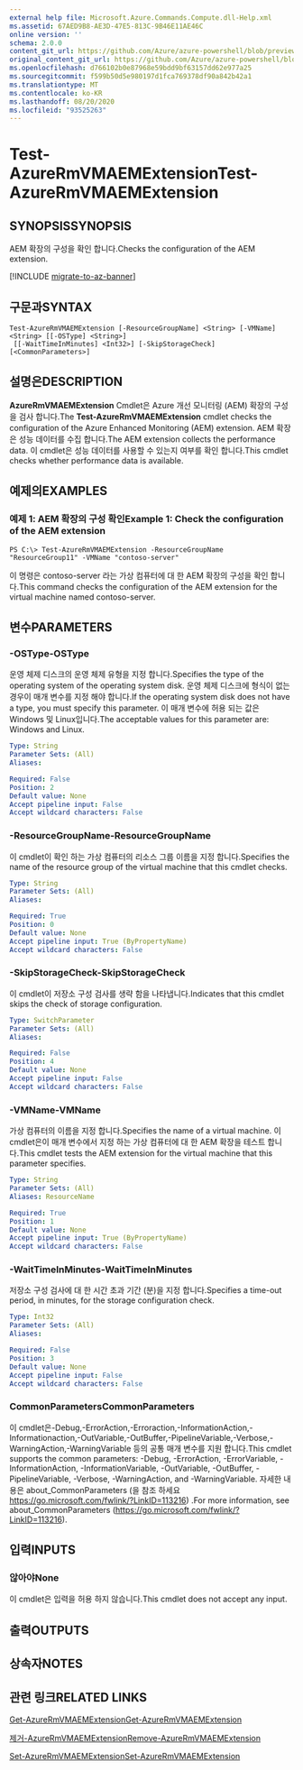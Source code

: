 ```yaml
---
external help file: Microsoft.Azure.Commands.Compute.dll-Help.xml
ms.assetid: 67AED9B8-AE3D-47E5-813C-9B46E11AE46C
online version: ''
schema: 2.0.0
content_git_url: https://github.com/Azure/azure-powershell/blob/preview/src/ResourceManager/Compute/Stack/Commands.Compute/help/Test-AzureRmVMAEMExtension.md
original_content_git_url: https://github.com/Azure/azure-powershell/blob/preview/src/ResourceManager/Compute/Stack/Commands.Compute/help/Test-AzureRmVMAEMExtension.md
ms.openlocfilehash: d766102b0e87968e59bdd9bf63157dd62e977a25
ms.sourcegitcommit: f599b50d5e980197d1fca769378df90a842b42a1
ms.translationtype: MT
ms.contentlocale: ko-KR
ms.lasthandoff: 08/20/2020
ms.locfileid: "93525263"
---
```

# <span data-ttu-id="f0b53-101">Test-AzureRmVMAEMExtension</span><span class="sxs-lookup"><span data-stu-id="f0b53-101">Test-AzureRmVMAEMExtension</span></span>

## <span data-ttu-id="f0b53-102">SYNOPSIS</span><span class="sxs-lookup"><span data-stu-id="f0b53-102">SYNOPSIS</span></span>
<span data-ttu-id="f0b53-103">AEM 확장의 구성을 확인 합니다.</span><span class="sxs-lookup"><span data-stu-id="f0b53-103">Checks the configuration of the AEM extension.</span></span>

[!INCLUDE [migrate-to-az-banner](../../includes/migrate-to-az-banner.md)]

## <span data-ttu-id="f0b53-104">구문과</span><span class="sxs-lookup"><span data-stu-id="f0b53-104">SYNTAX</span></span>

```
Test-AzureRmVMAEMExtension [-ResourceGroupName] <String> [-VMName] <String> [[-OSType] <String>]
 [[-WaitTimeInMinutes] <Int32>] [-SkipStorageCheck] [<CommonParameters>]
```

## <span data-ttu-id="f0b53-105">설명은</span><span class="sxs-lookup"><span data-stu-id="f0b53-105">DESCRIPTION</span></span>
<span data-ttu-id="f0b53-106">**AzureRmVMAEMExtension** Cmdlet은 Azure 개선 모니터링 (AEM) 확장의 구성을 검사 합니다.</span><span class="sxs-lookup"><span data-stu-id="f0b53-106">The **Test-AzureRmVMAEMExtension** cmdlet checks the configuration of the Azure Enhanced Monitoring (AEM) extension.</span></span>
<span data-ttu-id="f0b53-107">AEM 확장은 성능 데이터를 수집 합니다.</span><span class="sxs-lookup"><span data-stu-id="f0b53-107">The AEM extension collects the performance data.</span></span>
<span data-ttu-id="f0b53-108">이 cmdlet은 성능 데이터를 사용할 수 있는지 여부를 확인 합니다.</span><span class="sxs-lookup"><span data-stu-id="f0b53-108">This cmdlet checks whether performance data is available.</span></span>

## <span data-ttu-id="f0b53-109">예제의</span><span class="sxs-lookup"><span data-stu-id="f0b53-109">EXAMPLES</span></span>

### <span data-ttu-id="f0b53-110">예제 1: AEM 확장의 구성 확인</span><span class="sxs-lookup"><span data-stu-id="f0b53-110">Example 1: Check the configuration of the AEM extension</span></span>
```
PS C:\> Test-AzureRmVMAEMExtension -ResourceGroupName "ResourceGroup11" -VMName "contoso-server"
```

<span data-ttu-id="f0b53-111">이 명령은 contoso-server 라는 가상 컴퓨터에 대 한 AEM 확장의 구성을 확인 합니다.</span><span class="sxs-lookup"><span data-stu-id="f0b53-111">This command checks the configuration of the AEM extension for the virtual machine named contoso-server.</span></span>

## <span data-ttu-id="f0b53-112">변수</span><span class="sxs-lookup"><span data-stu-id="f0b53-112">PARAMETERS</span></span>

### <span data-ttu-id="f0b53-113">-OSType</span><span class="sxs-lookup"><span data-stu-id="f0b53-113">-OSType</span></span>
<span data-ttu-id="f0b53-114">운영 체제 디스크의 운영 체제 유형을 지정 합니다.</span><span class="sxs-lookup"><span data-stu-id="f0b53-114">Specifies the type of the operating system of the operating system disk.</span></span>
<span data-ttu-id="f0b53-115">운영 체제 디스크에 형식이 없는 경우이 매개 변수를 지정 해야 합니다.</span><span class="sxs-lookup"><span data-stu-id="f0b53-115">If the operating system disk does not have a type, you must specify this parameter.</span></span>
<span data-ttu-id="f0b53-116">이 매개 변수에 허용 되는 값은 Windows 및 Linux입니다.</span><span class="sxs-lookup"><span data-stu-id="f0b53-116">The acceptable values for this parameter are: Windows and Linux.</span></span>

```yaml
Type: String
Parameter Sets: (All)
Aliases: 

Required: False
Position: 2
Default value: None
Accept pipeline input: False
Accept wildcard characters: False
```

### <span data-ttu-id="f0b53-117">-ResourceGroupName</span><span class="sxs-lookup"><span data-stu-id="f0b53-117">-ResourceGroupName</span></span>
<span data-ttu-id="f0b53-118">이 cmdlet이 확인 하는 가상 컴퓨터의 리소스 그룹 이름을 지정 합니다.</span><span class="sxs-lookup"><span data-stu-id="f0b53-118">Specifies the name of the resource group of the virtual machine that this cmdlet checks.</span></span>

```yaml
Type: String
Parameter Sets: (All)
Aliases: 

Required: True
Position: 0
Default value: None
Accept pipeline input: True (ByPropertyName)
Accept wildcard characters: False
```

### <span data-ttu-id="f0b53-119">-SkipStorageCheck</span><span class="sxs-lookup"><span data-stu-id="f0b53-119">-SkipStorageCheck</span></span>
<span data-ttu-id="f0b53-120">이 cmdlet이 저장소 구성 검사를 생략 함을 나타냅니다.</span><span class="sxs-lookup"><span data-stu-id="f0b53-120">Indicates that this cmdlet skips the check of storage configuration.</span></span>

```yaml
Type: SwitchParameter
Parameter Sets: (All)
Aliases: 

Required: False
Position: 4
Default value: None
Accept pipeline input: False
Accept wildcard characters: False
```

### <span data-ttu-id="f0b53-121">-VMName</span><span class="sxs-lookup"><span data-stu-id="f0b53-121">-VMName</span></span>
<span data-ttu-id="f0b53-122">가상 컴퓨터의 이름을 지정 합니다.</span><span class="sxs-lookup"><span data-stu-id="f0b53-122">Specifies the name of a virtual machine.</span></span>
<span data-ttu-id="f0b53-123">이 cmdlet은이 매개 변수에서 지정 하는 가상 컴퓨터에 대 한 AEM 확장을 테스트 합니다.</span><span class="sxs-lookup"><span data-stu-id="f0b53-123">This cmdlet tests the AEM extension for the virtual machine that this parameter specifies.</span></span>

```yaml
Type: String
Parameter Sets: (All)
Aliases: ResourceName

Required: True
Position: 1
Default value: None
Accept pipeline input: True (ByPropertyName)
Accept wildcard characters: False
```

### <span data-ttu-id="f0b53-124">-WaitTimeInMinutes</span><span class="sxs-lookup"><span data-stu-id="f0b53-124">-WaitTimeInMinutes</span></span>
<span data-ttu-id="f0b53-125">저장소 구성 검사에 대 한 시간 초과 기간 (분)을 지정 합니다.</span><span class="sxs-lookup"><span data-stu-id="f0b53-125">Specifies a time-out period, in minutes, for the storage configuration check.</span></span>

```yaml
Type: Int32
Parameter Sets: (All)
Aliases: 

Required: False
Position: 3
Default value: None
Accept pipeline input: False
Accept wildcard characters: False
```

### <span data-ttu-id="f0b53-126">CommonParameters</span><span class="sxs-lookup"><span data-stu-id="f0b53-126">CommonParameters</span></span>
<span data-ttu-id="f0b53-127">이 cmdlet은-Debug,-ErrorAction,-Erroraction,-InformationAction,-Informationaction,-OutVariable,-OutBuffer,-PipelineVariable,-Verbose,-WarningAction,-WarningVariable 등의 공통 매개 변수를 지원 합니다.</span><span class="sxs-lookup"><span data-stu-id="f0b53-127">This cmdlet supports the common parameters: -Debug, -ErrorAction, -ErrorVariable, -InformationAction, -InformationVariable, -OutVariable, -OutBuffer, -PipelineVariable, -Verbose, -WarningAction, and -WarningVariable.</span></span> <span data-ttu-id="f0b53-128">자세한 내용은 about_CommonParameters (을 참조 하세요 https://go.microsoft.com/fwlink/?LinkID=113216) .</span><span class="sxs-lookup"><span data-stu-id="f0b53-128">For more information, see about_CommonParameters (https://go.microsoft.com/fwlink/?LinkID=113216).</span></span>

## <span data-ttu-id="f0b53-129">입력</span><span class="sxs-lookup"><span data-stu-id="f0b53-129">INPUTS</span></span>

### <span data-ttu-id="f0b53-130">않아야</span><span class="sxs-lookup"><span data-stu-id="f0b53-130">None</span></span>
<span data-ttu-id="f0b53-131">이 cmdlet은 입력을 허용 하지 않습니다.</span><span class="sxs-lookup"><span data-stu-id="f0b53-131">This cmdlet does not accept any input.</span></span>

## <span data-ttu-id="f0b53-132">출력</span><span class="sxs-lookup"><span data-stu-id="f0b53-132">OUTPUTS</span></span>

## <span data-ttu-id="f0b53-133">상속자</span><span class="sxs-lookup"><span data-stu-id="f0b53-133">NOTES</span></span>

## <span data-ttu-id="f0b53-134">관련 링크</span><span class="sxs-lookup"><span data-stu-id="f0b53-134">RELATED LINKS</span></span>

[<span data-ttu-id="f0b53-135">Get-AzureRmVMAEMExtension</span><span class="sxs-lookup"><span data-stu-id="f0b53-135">Get-AzureRmVMAEMExtension</span></span>](./Get-AzureRmVMAEMExtension.md)

[<span data-ttu-id="f0b53-136">제거-AzureRmVMAEMExtension</span><span class="sxs-lookup"><span data-stu-id="f0b53-136">Remove-AzureRmVMAEMExtension</span></span>](./Remove-AzureRmVMAEMExtension.md)

[<span data-ttu-id="f0b53-137">Set-AzureRmVMAEMExtension</span><span class="sxs-lookup"><span data-stu-id="f0b53-137">Set-AzureRmVMAEMExtension</span></span>](./Set-AzureRmVMAEMExtension.md)



